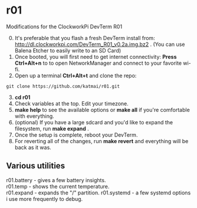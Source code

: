 # r01
Modifications for the ClockworkPi DevTerm R01

0. It's preferable that you flash a fresh DevTerm install from: http://dl.clockworkpi.com/DevTerm_R01_v0.2a.img.bz2 . (You can use Balena Etcher to easily write to an SD Card)
1. Once booted, you will first need to get internet connectivity: **Press Ctrl+Alt+n** to to open NetworkManager and connect to your favorite wi-fi.
2. Open up a terminal **Ctrl+Alt+t** and clone the repo: 
```
git clone https://github.com/katmai/r01.git
```
3. **cd r01**
4. Check variables at the top. Edit your timezone.
5. **make help** to see the available options or **make all** if you're comfortable with everything.
6. (optional) If you have a large sdcard and you'd like to expand the filesystem, run **make expand** .
7. Once the setup is complete, reboot your DevTerm.
8. For reverting all of the changes, run **make revert** and everything will be back as it was.

## Various utilities
r01.battery - gives a few battery insights.  
r01.temp    - shows the current temperature.  
r01.expand  - expands the "/" partition.
r01.systemd - a few systemd options i use more frequently to debug.